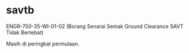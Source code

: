 # savtb
ENGR-750-35-WI-01-02 (Borang Senarai Semak Ground Clearance SAVT Tidak Bertebat)

Masih di peringkat permulaan.
